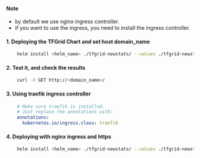 #### Note

* by default we use nginx ingress controller.
* if you want to use the ingress, you need to install the ingress controller.

#### 1. Deploying the TFGrid Chart and set host domain_name

```bash
    helm install <helm_name> ./tfgrid-newstats/ --values ./tfgrid-newstats/values.yaml --set ingress.hosts[0].host=<domain_name>
```

#### 2. Test it, and check the results

```bash
    curl -X GET http://<domain_name>/
```

#### 3. Using traefik ingress controller

```yaml
    # Make sure traefik is installed.
    # Just replace the annotations with:
    annotations:
      kubernetes.io/ingress.class: traefik
```

#### 4. Deploying with nginx ingress and https

```bash
    helm install <helm_name> ./tfgrid-newstats/ --values ./tfgrid-newstats/values.yaml --set ingress.hosts[0].host=<domain_name> --set ingress.tls[0].hosts[0]=<domain_name> --set ingress.tls[0].secretName=<secret_name>
```

